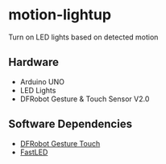 # motion-lightup
Turn on LED lights based on detected motion

## Hardware

* Arduino UNO
* LED Lights
* DFRobot Gesture & Touch Sensor V2.0

## Software Dependencies

* [DFRobot Gesture Touch](https://github.com/DFRobot/DFRobot_Gesture_Touch)
* [FastLED](https://docs.arduino.cc/libraries/fastled/)